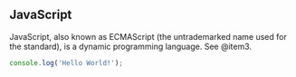 ## JavaScript
JavaScript, also known as ECMAScript (the untrademarked name used for the
standard), is a dynamic programming language. See @item3.

```javascript
console.log('Hello World!');
```
